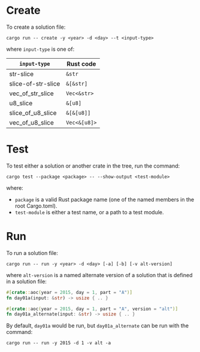 # Create
To create a solution file:
```shell
cargo run -- create -y <year> -d <day> --t <input-type>
```

where `input-type` is one of:

| `input-type` | Rust code |
| --- | --- |
| str-slice | `&str` |
| slice-of-str-slice | `&[&str]` |
| vec_of_str_slice | `Vec<&str>` |
| u8_slice | `&[u8]` |
| slice_of_u8_slice | `&[&[u8]]` |
| vec_of_u8_slice | `Vec<&[u8]>` |

# Test
To test either a solution or another crate in the tree, run the command:

```shell
cargo test --package <package> -- --show-output <test-module>
```

where:
- `package` is a valid Rust package name (one of the named members in the root Cargo.toml).
- `test-module` is either a test name, or a path to a test module.

# Run
To run a solution file:
```shell
cargo run -- run -y <year> -d <day> [-a] [-b] [-v alt-version]
```

where `alt-version` is a named alternate version of a solution
that is defined in a solution file:

```rust
#[crate::aoc(year = 2015, day = 1, part = "A")]
fn day01a(input: &str) -> usize { .. }

#[crate::aoc(year = 2015, day = 1, part = "A", version = "alt")]
fn day01a_alternate(input: &str) -> usize { .. }
```

By default, `day01a` would be run, but `day01a_alternate` can be run with the command:

```shell
cargo run -- run -y 2015 -d 1 -v alt -a
```
